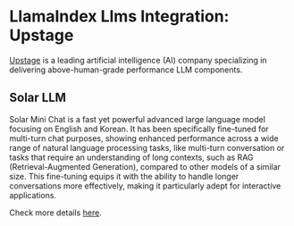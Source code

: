 # LlamaIndex Llms Integration: Upstage

[Upstage](https://www.upstage.ai/) is a leading artificial intelligence (AI) company specializing in delivering above-human-grade performance LLM components.

## Solar LLM

Solar Mini Chat is a fast yet powerful advanced large language model focusing on English and Korean. It has been specifically fine-tuned for multi-turn chat purposes, showing enhanced performance across a wide range of natural language processing tasks, like multi-turn conversation or tasks that require an understanding of long contexts, such as RAG (Retrieval-Augmented Generation), compared to other models of a similar size. This fine-tuning equips it with the ability to handle longer conversations more effectively, making it particularly adept for interactive applications.

Check more details [here](https://developers.upstage.ai/docs/getting-started/quick-start).
